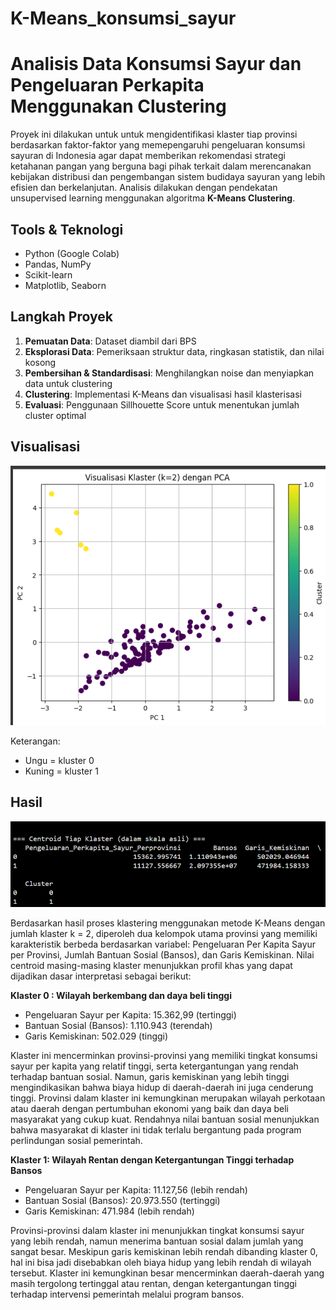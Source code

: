 # K-Means_konsumsi_sayur
# Analisis Data Konsumsi Sayur dan Pengeluaran Perkapita Menggunakan Clustering

Proyek ini dilakukan untuk untuk mengidentifikasi klaster tiap provinsi berdasarkan faktor-faktor yang memepengaruhi pengeluaran konsumsi sayuran di Indonesia agar dapat memberikan rekomendasi strategi ketahanan pangan yang berguna bagi pihak terkait dalam merencanakan kebijakan distribusi dan pengembangan sistem budidaya sayuran yang lebih efisien dan berkelanjutan. Analisis dilakukan dengan pendekatan unsupervised learning menggunakan algoritma **K-Means Clustering**.

## Tools & Teknologi
- Python (Google Colab)
- Pandas, NumPy
- Scikit-learn
- Matplotlib, Seaborn

## Langkah Proyek
1. **Pemuatan Data**: Dataset diambil dari BPS
2. **Eksplorasi Data**: Pemeriksaan struktur data, ringkasan statistik, dan nilai kosong
3. **Pembersihan & Standardisasi**: Menghilangkan noise dan menyiapkan data untuk clustering
4. **Clustering**: Implementasi K-Means dan visualisasi hasil klasterisasi
5. **Evaluasi**: Penggunaan Sillhouette Score untuk menentukan jumlah cluster optimal

## Visualisasi
![Visualisasi Kluster](img/Result_K-Means.png)

Keterangan:
- Ungu = kluster 0
- Kuning = kluster 1

## Hasil
![Centroid](img/Result_Centroid.png)

Berdasarkan hasil proses klastering menggunakan metode K-Means dengan jumlah klaster k = 2, diperoleh dua kelompok utama provinsi yang memiliki karakteristik berbeda berdasarkan variabel: Pengeluaran Per Kapita Sayur per Provinsi, Jumlah Bantuan Sosial (Bansos), dan Garis Kemiskinan. Nilai centroid masing-masing klaster menunjukkan profil khas yang dapat dijadikan dasar interpretasi sebagai berikut:

**Klaster 0 : Wilayah berkembang dan daya beli tinggi**
- Pengeluaran Sayur per Kapita: 15.362,99 (tertinggi)
- Bantuan Sosial (Bansos): 1.110.943 (terendah)
- Garis Kemiskinan: 502.029 (tinggi)

Klaster ini mencerminkan provinsi-provinsi yang memiliki tingkat konsumsi sayur per kapita yang relatif tinggi, serta ketergantungan yang rendah terhadap bantuan sosial. Namun, garis kemiskinan yang lebih tinggi mengindikasikan bahwa biaya hidup di daerah-daerah ini juga cenderung tinggi. Provinsi dalam klaster ini kemungkinan merupakan wilayah perkotaan atau daerah dengan pertumbuhan ekonomi yang baik dan daya beli masyarakat yang cukup kuat. Rendahnya nilai bantuan sosial menunjukkan bahwa masyarakat di klaster ini tidak terlalu bergantung pada program perlindungan sosial pemerintah.

**Klaster 1: Wilayah Rentan dengan Ketergantungan Tinggi terhadap Bansos**
- Pengeluaran Sayur per Kapita: 11.127,56 (lebih rendah)
- Bantuan Sosial (Bansos): 20.973.550 (tertinggi)
- Garis Kemiskinan: 471.984 (lebih rendah)

Provinsi-provinsi dalam klaster ini menunjukkan tingkat konsumsi sayur yang lebih rendah, namun menerima bantuan sosial dalam jumlah yang sangat besar. Meskipun garis kemiskinan lebih rendah dibanding klaster 0, hal ini bisa jadi disebabkan oleh biaya hidup yang lebih rendah di wilayah tersebut. Klaster ini kemungkinan besar mencerminkan daerah-daerah yang masih tergolong tertinggal atau rentan, dengan ketergantungan tinggi terhadap intervensi pemerintah melalui program bansos.
